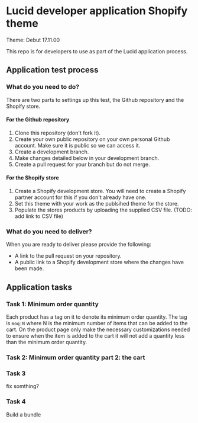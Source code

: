 # Lucid developer application Shopify theme

Theme: Debut 17.11.00

This repo is for developers to use as part of the Lucid application process.

## Application test process

### What do you need to do?

There are two parts to settings up this test, the Github repository and the Shopify store.

#### For the Github repository
1. Clone this repository (don't fork it).
2. Create your own public repository on your own personal Github account. Make sure it is public so we can access it.
3. Create a development branch.
4. Make changes detailed below in your development branch.
5. Create a pull request for your branch but do not merge.

#### For the Shopify store
1. Create a Shopify development store. You will need to create a Shopify partner account for this if you don't already have one.
2. Set this theme with your work as the publsihed theme for the store.
3. Populate the stores products by uploading the supplied CSV file. (TODO: add link to CSV file)

### What do you need to deliver?
When you are ready to deliver please provide the following:
- A link to the pull request on your repository.
- A public link to a Shopify development store where the changes have been made.

## Application tasks

### Task 1: Minimum order quantity

Each product has a tag on it to denote its minimum order quantity. The tag is `moq:N` where N is the minimum number of items that can be added to the cart.
On the product page only make the necessary customizations needed to ensure when the item is added to the cart it will not add a quantity less than the minimum order quantity.

### Task 2: Minimum order quantity part 2: the cart

### Task 3
fix somthing?

### Task 4
Build a bundle
